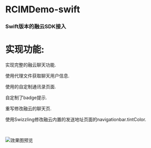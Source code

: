 # RCIMDemo-swift
<h3>Swift版本的融云SDK接入</h3>

# 实现功能:

实现完整的融云聊天功能.

使用代理文件获取聊天用户信息.

使用的自定制通讯录页面.

自定制了badge提示.

重写修改融云的聊天页.

使用Swizzling修改融云内置的发送地址页面的navigationbar.tintColor.

<br>

![效果图预览](https://github.com/WangLiquan/RCIMDemo/raw/master/images/demonstration.gif)


